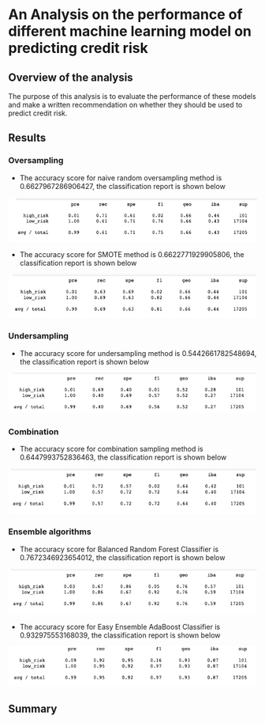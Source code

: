 # An Analysis on the performance of different machine learning model on predicting credit risk

## Overview of the analysis
The purpose of this analysis is to evaluate the performance of these models and make a written recommendation on whether they should be used to predict credit risk.

## Results

### Oversampling
- The accuracy score for naive random oversampling method is 0.6627967286906427, the classification report is shown below

![NRO](/Images/NRO.png)

- The accuracy score for SMOTE method is 0.6622771929905806, the classification report is shown below

![SMOTE](/Images/SMOTE.png)

### Undersampling
- The accuracy score for undersampling method is 0.5442661782548694, the classification report is shown below

![Undersampling](/Images/Undersampling.png)

### Combination
- The accuracy score for combination sampling method is 0.6447993752836463, the classification report is shown below

![Combination](/Images/Combination.png)

### Ensemble algorithms
- The accuracy score for Balanced Random Forest Classifier is 0.7672346923654012, the classification report is shown below

![BRFC](/Images/BRFC.png)

- The accuracy score for Easy Ensemble AdaBoost Classifier is 0.932975553168039, the classification report is shown below

![AdaBoost](/Images/AdaBoost.png)

## Summary
